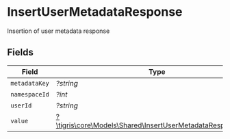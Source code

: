 # InsertUserMetadataResponse

Insertion of user metadata response


## Fields

| Field                                                                                                                 | Type                                                                                                                  | Required                                                                                                              | Description                                                                                                           |
| --------------------------------------------------------------------------------------------------------------------- | --------------------------------------------------------------------------------------------------------------------- | --------------------------------------------------------------------------------------------------------------------- | --------------------------------------------------------------------------------------------------------------------- |
| `metadataKey`                                                                                                         | *?string*                                                                                                             | :heavy_minus_sign:                                                                                                    | N/A                                                                                                                   |
| `namespaceId`                                                                                                         | *?int*                                                                                                                | :heavy_minus_sign:                                                                                                    | N/A                                                                                                                   |
| `userId`                                                                                                              | *?string*                                                                                                             | :heavy_minus_sign:                                                                                                    | N/A                                                                                                                   |
| `value`                                                                                                               | [?\tigris\core\Models\Shared\InsertUserMetadataResponseValue](../../models/shared/InsertUserMetadataResponseValue.md) | :heavy_minus_sign:                                                                                                    | N/A                                                                                                                   |